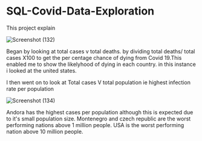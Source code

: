 # SQL-Covid-Data-Exploration

This project explain 

![Screenshot (132)](https://user-images.githubusercontent.com/84920516/124505125-bc725180-ddc0-11eb-82b8-78a9d91541cb.png)

Began by looking at total cases v total deaths. by dividing total deaths/ total cases X100 to get the per centage chance of dying from Covid 19.This enabled me to 
show the likelyhood of dying in each country. in this instance i looked at the united states. 

I then went on to look at Total cases V total population ie highest infection rate per population 

![Screenshot (134)](https://user-images.githubusercontent.com/84920516/124506671-145e8780-ddc4-11eb-8704-0e89a74afede.png)

Andora has the highest cases per population although this is expected due to it's small population size. Montenegro and czech republic are the worst performing nations above 1 
million people. USA is the worst performing nation above 10 million people. 
